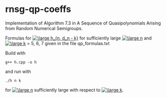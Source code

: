 # rnsg-qp-coeffs
Implementation of Algorithm 7.3 in A Sequence of Quasipolynomials Arising from Random Numerical Semigroups.

Formulas for <a href="https://www.codecogs.com/eqnedit.php?latex=\large&space;h_{n,&space;d_n&space;-&space;k}" target="_blank"><img src="https://latex.codecogs.com/gif.latex?\large&space;h_{n,&space;d_n&space;-&space;k}" title="\large h_{n, d_n - k}" /></a> for sufficiently large <a href="https://www.codecogs.com/eqnedit.php?latex=\large&space;n" target="_blank"><img src="https://latex.codecogs.com/gif.latex?\large&space;n" title="\large n" /></a> and <a href="https://www.codecogs.com/eqnedit.php?latex=\large&space;k" target="_blank"><img src="https://latex.codecogs.com/gif.latex?\large&space;k" title="\large k" /></a> = 5, 6, 7 given in the file qp_formulas.txt

Build with 

`g++ h.cpp -o h`

and run with

`./h n k`

for <a href="https://www.codecogs.com/eqnedit.php?latex=\large&space;n" target="_blank"><img src="https://latex.codecogs.com/gif.latex?\large&space;n" title="\large n" /></a> sufficiently large with respect to <a href="https://www.codecogs.com/eqnedit.php?latex=\large&space;k" target="_blank"><img src="https://latex.codecogs.com/gif.latex?\large&space;k" title="\large k" /></a>.

